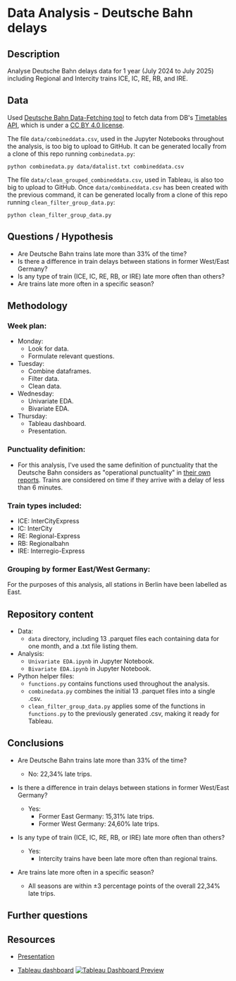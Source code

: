 # Data Analysis - Deutsche Bahn delays

## Description
Analyse Deutsche Bahn delays data for 1 year (July 2024 to July 2025) including Regional and Intercity trains ICE, IC, RE, RB, and IRE.

## Data
Used [Deutsche Bahn Data-Fetching tool](https://github.com/piebro/deutsche-bahn-data) to fetch data from DB's [Timetables API](https://developers.deutschebahn.com/db-api-marketplace/apis/product/timetables), which is under a [CC BY 4.0 license](https://creativecommons.org/licenses/by/4.0/).

The file `data/combineddata.csv`, used in the Jupyter Notebooks throughout the analysis, is too big to upload to GitHub. It can be generated locally from a clone of this repo running `combinedata.py`:
````
python combinedata.py data/datalist.txt combineddata.csv
````

The file `data/clean_grouped_combineddata.csv`, used in Tableau, is also too big to upload to GitHub. Once `data/combineddata.csv` has been created with the previous command, it can be generated locally from a clone of this repo running `clean_filter_group_data.py`:
````
python clean_filter_group_data.py
````

## Questions / Hypothesis
- Are Deutsche Bahn trains late more than 33% of the time?
- Is there a difference in train delays between stations in former West/East Germany?
- Is any type of train (ICE, IC, RE, RB, or IRE) late more often than others?
- Are trains late more often in a specific season?

## Methodology
### Week plan:
- Monday: 
  - Look for data.
  - Formulate relevant questions.
- Tuesday:
  - Combine dataframes.
  - Filter data.
  - Clean data.
- Wednesday:
  - Univariate EDA.
  - Bivariate EDA.
- Thursday:
  - Tableau dashboard.
  - Presentation.

### Punctuality definition:
- For this analysis, I've used the same definition of punctuality that the Deutsche Bahn considers as "operational punctuality" in [their own reports](https://www.deutschebahn.com/de/konzern/konzernprofil/zahlen_fakten/puenktlichkeitswerte-6878476#). Trains are considered on time if they arrive with a delay of less than 6 minutes.

### Train types included:
- ICE: InterCityExpress
- IC: InterCity
- RE: Regional-Express
- RB: Regionalbahn
- IRE: Interregio-Express

### Grouping by former East/West Germany:
For the purposes of this analysis, all stations in Berlin have been labelled as East.

## Repository content
- Data:
  - `data` directory, including 13 .parquet files each containing data for one month, and a .txt file listing them.
- Analysis:
  - `Univariate EDA.ipynb` in Jupyter Notebook.
  - `Bivariate EDA.ipynb` in Jupyter Notebook.
- Python helper files:
  - `functions.py` contains functions used throughout the analysis.
  - `combinedata.py` combines the initial 13 .parquet files into a single .csv.
  - `clean_filter_group_data.py` applies some of the functions in `functions.py` to the previously generated .csv, making it ready for Tableau.

## Conclusions

- Are Deutsche Bahn trains late more than 33% of the time?
  - No: 22,34% late trips.

- Is there a difference in train delays between stations in former West/East Germany?
  - Yes:
    - Former East Germany: 15,31% late trips.
    - Former West Germany: 24,60% late trips.

- Is any type of train (ICE, IC, RE, RB, or IRE) late more often than others?
  - Yes:
    - Intercity trains have been late more often than regional trains.

- Are trains late more often in a specific season?
  - All seasons are within ±3 percentage points of the overall 22,34% late trips.


## Further questions

## Resources
- [Presentation](https://docs.google.com/presentation/d/1KAW7xkThyYQWdZLAZBlmom_rsz0XtU7AArOaDFuBh64/edit?usp=sharing)
  
- [Tableau dashboard](https://public.tableau.com/views/DA-Deutsche-Bahn-delays/DA-DeutscheBahndelays)
[![Tableau Dashboard Preview](https://public.tableau.com/static/images/DA/DA-Deutsche-Bahn-delays/DA-DeutscheBahndelays/1.png)](https://public.tableau.com/views/DA-Deutsche-Bahn-delays/DA-DeutscheBahndelays)